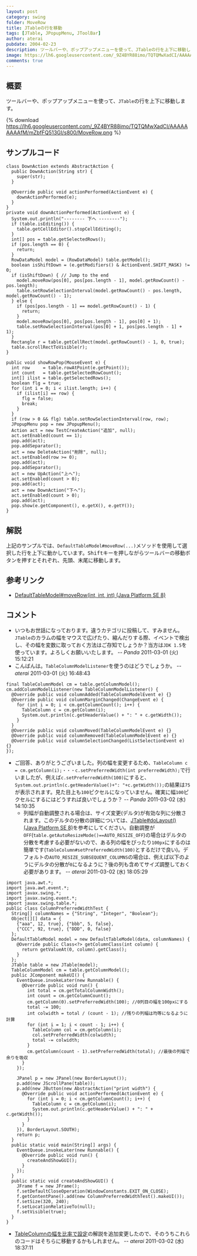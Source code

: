 ```yaml
---
layout: post
category: swing
folder: MoveRow
title: JTableの行を移動
tags: [JTable, JPopupMenu, JToolBar]
author: aterai
pubdate: 2004-02-23
description: ツールバーや、ポップアップメニューを使って、JTableの行を上下に移動します。
image: https://lh6.googleusercontent.com/_9Z4BYR88imo/TQTQMwXadCI/AAAAAAAAAfM/mZbfFQ513GI/s800/MoveRow.png
comments: true
---
```

## 概要
ツールバーや、ポップアップメニューを使って、`JTable`の行を上下に移動します。

{% download https://lh6.googleusercontent.com/_9Z4BYR88imo/TQTQMwXadCI/AAAAAAAAAfM/mZbfFQ513GI/s800/MoveRow.png %}

## サンプルコード
<pre class="prettyprint"><code>class DownAction extends AbstractAction {
  public DownAction(String str) {
    super(str);
  }

  @Override public void actionPerformed(ActionEvent e) {
    downActionPerformed(e);
  }
}
private void downActionPerformed(ActionEvent e) {
  System.out.println("-------- 下へ --------");
  if (table.isEditing()) {
    table.getCellEditor().stopCellEditing();
  }
  int[] pos = table.getSelectedRows();
  if (pos.length == 0) {
    return;
  }
  RowDataModel model = (RowDataModel) table.getModel();
  boolean isShiftDown = (e.getModifiers() &amp; ActionEvent.SHIFT_MASK) != 0;
  if (isShiftDown) { // Jump to the end
    model.moveRow(pos[0], pos[pos.length - 1], model.getRowCount() - pos.length);
    table.setRowSelectionInterval(model.getRowCount() - pos.length, model.getRowCount() - 1);
  } else {
    if (pos[pos.length - 1] == model.getRowCount() - 1) {
      return;
    }
    model.moveRow(pos[0], pos[pos.length - 1], pos[0] + 1);
    table.setRowSelectionInterval(pos[0] + 1, pos[pos.length - 1] + 1);
  }
  Rectangle r = table.getCellRect(model.getRowCount() - 1, 0, true);
  table.scrollRectToVisible(r);
}

public void showRowPop(MouseEvent e) {
  int row     = table.rowAtPoint(e.getPoint());
  int count   = table.getSelectedRowCount();
  int[] ilist = table.getSelectedRows();
  boolean flg = true;
  for (int i = 0; i &lt; ilist.length; i++) {
    if (ilist[i] == row) {
      flg = false;
      break;
    }
  }
  if (row &gt; 0 &amp;&amp; flg) table.setRowSelectionInterval(row, row);
  JPopupMenu pop = new JPopupMenu();
  Action act = new TestCreateAction("追加", null);
  act.setEnabled(count == 1);
  pop.add(act);
  pop.addSeparator();
  act = new DeleteAction("削除", null);
  act.setEnabled(row &gt;= 0);
  pop.add(act);
  pop.addSeparator();
  act = new UpAction("上へ");
  act.setEnabled(count &gt; 0);
  pop.add(act);
  act = new DownAction("下へ");
  act.setEnabled(count &gt; 0);
  pop.add(act);
  pop.show(e.getComponent(), e.getX(), e.getY());
}
</code></pre>

## 解説
上記のサンプルでは、`DefaultTableModel#moveRow(...)`メソッドを使用して選択した行を上下に動かしています。<kbd>Shift</kbd>キーを押しながらツールバーの移動ボタンを押すとそれぞれ、先頭、末尾に移動します。

## 参考リンク
- [DefaultTableModel#moveRow(int, int, int) (Java Platform SE 8)](https://docs.oracle.com/javase/jp/8/docs/api/javax/swing/table/DefaultTableModel.html#moveRow-int-int-int-)

<!-- dummy comment line for breaking list -->

## コメント
- いつもお世話になっております。違うカテゴリに投稿して、すみません。`JTable`のカラムの幅をマウスで広げたり、縮んだりする際、イベントで検出し、その幅を変数に取っておく方法はご存知でしょうか？当方は`JDK 1.5`を使っています。よろしくお願いいたします。 -- *Panda* 2011-03-01 (火) 15:12:21
- こんばんは。`TableColumnModelListener`を使うのはどうでしょうか。 -- *aterai* 2011-03-01 (火) 16:48:43

<!-- dummy comment line for breaking list -->

<pre class="prettyprint"><code>final TableColumnModel cm = table.getColumnModel();
cm.addColumnModelListener(new TableColumnModelListener() {
  @Override public void columnAdded(TableColumnModelEvent e) {}
  @Override public void columnMarginChanged(ChangeEvent e) {
    for (int i = 0; i &lt; cm.getColumnCount(); i++) {
      TableColumn c = cm.getColumn(i);
      System.out.println(c.getHeaderValue() + ": " + c.getWidth());
    }
  }
  @Override public void columnMoved(TableColumnModelEvent e) {}
  @Override public void columnRemoved(TableColumnModelEvent e) {}
  @Override public void columnSelectionChanged(ListSelectionEvent e) {}
});
</code></pre>

- ご回答、ありがとうございました。列の幅を変更するため、`TableColumn c = cm.getColumn(i);・・・c.setPreferredWidth(int preferredWidth);`で行いましたが、例えば`c.setPreferredWidth(100)`にすると、`System.out.println(c.getHeaderValue()+": "+c.getWidth());`の結果は`75`が表示されます。見た目上も`100`ピクセルになっていません。確実に幅`100`ピクセルにするにはどうすれば良いでしょうか？ -- *Panda* 2011-03-02 (水) 14:10:35
    - 列幅が自動調整される場合は、サイズ変更(デルタ)が有効な列に分散されます。このデルタの分散の詳細については、[JTable#doLayout() (Java Platform SE 8)](https://docs.oracle.com/javase/jp/8/docs/api/javax/swing/JTable.html#doLayout--)を参考にしてください。自動調整が`OFF`(`table.getAutoResizeMode()==AUTO_RESIZE_OFF`)の場合はデルタの分散を考慮する必要がないので、ある列の幅をぴったり`100px`にするのは簡単です(`TableColumn#setPreferredWidth(100)`とするだけで良い)。デフォルトの`AUTO_RESIZE_SUBSEQUENT_COLUMNS`の場合は、例えば以下のようにデルタの分散が`0`になるように？後の列も含めてサイズ調整しておく必要があります。 -- *aterai* 2011-03-02 (水) 18:05:29

<!-- dummy comment line for breaking list -->

<pre class="prettyprint"><code>import java.awt.*;
import java.awt.event.*;
import javax.swing.*;
import javax.swing.event.*;
import javax.swing.table.*;
public class ColumnPreferredWidthTest {
  String[] columnNames = {"String", "Integer", "Boolean"};
  Object[][] data = {
    {"aaa", 12, true}, {"bbb", 5, false},
    {"CCC", 92, true}, {"DDD", 0, false}
  };
  DefaultTableModel model = new DefaultTableModel(data, columnNames) {
    @Override public Class&lt;?&gt; getColumnClass(int column) {
      return getValueAt(0, column).getClass();
    }
  };
  JTable table = new JTable(model);
  TableColumnModel cm = table.getColumnModel();
  public JComponent makeUI() {
    EventQueue.invokeLater(new Runnable() {
      @Override public void run() {
        int total = cm.getTotalColumnWidth();
        int count = cm.getColumnCount();
        cm.getColumn(0).setPreferredWidth(100); //0列目の幅を100pxにする
        total -= 100;
        int colwidth = total / (count - 1); //残りの列幅は均等になるように計算
        for (int i = 1; i &lt; count - 1; i++) {
          TableColumn col = cm.getColumn(i);
          col.setPreferredWidth(colwidth);
          total -= colwidth;
        }
        cm.getColumn(count - 1).setPreferredWidth(total); //最後の列幅で余りを吸収
      }
    });

    JPanel p = new JPanel(new BorderLayout());
    p.add(new JScrollPane(table));
    p.add(new JButton(new AbstractAction("print width") {
      @Override public void actionPerformed(ActionEvent e) {
        for (int i = 0; i &lt; cm.getColumnCount(); i++) {
          TableColumn c = cm.getColumn(i);
          System.out.println(c.getHeaderValue() + ": " + c.getWidth());
        }
      }
    }), BorderLayout.SOUTH);
    return p;
  }
  public static void main(String[] args) {
    EventQueue.invokeLater(new Runnable() {
      @Override public void run() {
        createAndShowGUI();
      }
    });
  }
  public static void createAndShowGUI() {
    JFrame f = new JFrame();
    f.setDefaultCloseOperation(WindowConstants.EXIT_ON_CLOSE);
    f.getContentPane().add(new ColumnPreferredWidthTest().makeUI());
    f.setSize(320, 240);
    f.setLocationRelativeTo(null);
    f.setVisible(true);
  }
}
</code></pre>

- [TableColumnの幅を比率で設定](https://ateraimemo.com/Swing/HeaderRatio.html)の解説を追加変更したので、そのうちこれらのコードはそちらに移動するかもしれません。 -- *aterai* 2011-03-02 (水) 18:37:11

<!-- dummy comment line for breaking list -->
